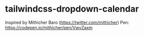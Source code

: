# tailwindcss-dropdown-calendar

Inspired by Mithicher Baro (https://twitter.com/mithicher)  Pen: https://codepen.io/mithicher/pen/VwvZaxm
